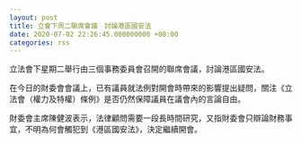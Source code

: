 ```yaml
---
layout: post
title: 立會下周二聯席會議　討論港區國安法
date: 2020-07-02 22:26:45.000000000 +08:00
categories: rss
---
```


立法會下星期二舉行由三個事務委員會召開的聯席會議，討論港區國安法。

在今日的財委會會議上，已有議員就法例對開會時帶來的影響提出疑問，關注《立法會（權力及特權）條例》是否仍然保障議員在議會內的言論自由。

財委會主席陳健波表示，法律顧問需要一段長時間研究，又指財委會只辯論財務事宜，不明為何會觸犯到《港區國安法》，決定繼續開會。

